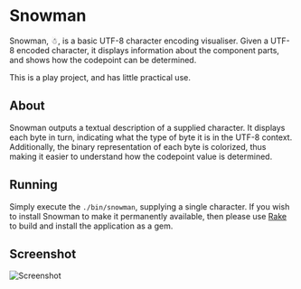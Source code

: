 # Snowman

Snowman, ☃, is a basic UTF-8 character encoding visualiser. Given a UTF-8 encoded character, it displays information
about the component parts, and shows how the codepoint can be determined.

This is a play project, and has little practical use.

## About

Snowman outputs a textual description of a supplied character. It displays each byte in turn, indicating what the
type of byte it is in the UTF-8 context. Additionally, the binary representation of each byte is colorized, thus making
it easier to understand how the codepoint value is determined.

## Running

Simply execute the `./bin/snowman`, supplying a single character. If you wish to install Snowman to make it permanently
available, then please use [Rake](http://rake.rubyforge.org/) to build and install the application as a gem.

## Screenshot

![Screenshot](http://i.imgur.com/0hCcyFZ.png)

